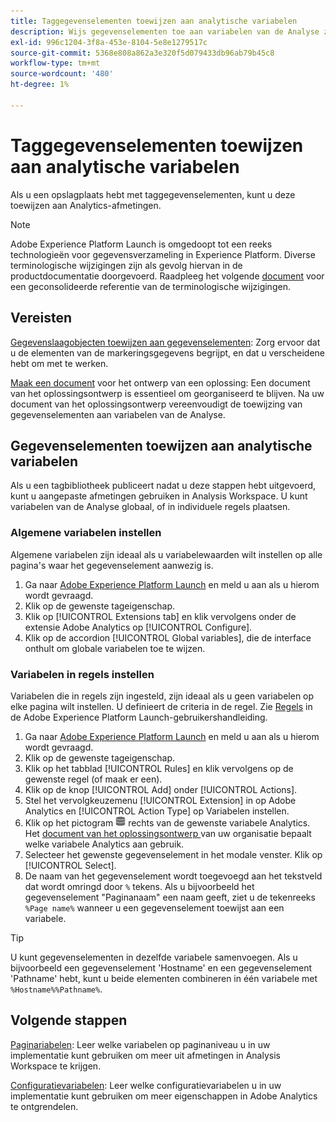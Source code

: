 ```yaml
---
title: Taggegevenselementen toewijzen aan analytische variabelen
description: Wijs gegevenselementen toe aan variabelen van de Analyse zodat u hen als afmetingen in Analysis Workspace kunt gebruiken.
exl-id: 996c1204-3f8a-453e-8104-5e8e1279517c
source-git-commit: 5368e808a862a3e320f5d079433db96ab79b45c8
workflow-type: tm+mt
source-wordcount: '480'
ht-degree: 1%

---
```


# Taggegevenselementen toewijzen aan analytische variabelen

Als u een opslagplaats hebt met taggegevenselementen, kunt u deze toewijzen aan Analytics-afmetingen.

>[!NOTE]
>Adobe Experience Platform Launch is omgedoopt tot een reeks technologieën voor gegevensverzameling in Experience Platform. Diverse terminologische wijzigingen zijn als gevolg hiervan in de productdocumentatie doorgevoerd. Raadpleeg het volgende [document](https://experienceleague.adobe.com/docs/experience-platform/tags/term-updates.html?lang=en) voor een geconsolideerde referentie van de terminologische wijzigingen.

## Vereisten

[Gegevenslaagobjecten toewijzen aan gegevenselementen](layer-to-elements.md): Zorg ervoor dat u de elementen van de markeringsgegevens begrijpt, en dat u verscheidene hebt om met te werken.

[Maak een document](../prepare/solution-design.md) voor het ontwerp van een oplossing: Een document van het oplossingsontwerp is essentieel om georganiseerd te blijven. Na uw document van het oplossingsontwerp vereenvoudigt de toewijzing van gegevenselementen aan variabelen van de Analyse.

## Gegevenselementen toewijzen aan analytische variabelen

Als u een tagbibliotheek publiceert nadat u deze stappen hebt uitgevoerd, kunt u aangepaste afmetingen gebruiken in Analysis Workspace. U kunt variabelen van de Analyse globaal, of in individuele regels plaatsen.

### Algemene variabelen instellen

Algemene variabelen zijn ideaal als u variabelewaarden wilt instellen op alle pagina&#39;s waar het gegevenselement aanwezig is.

1. Ga naar [Adobe Experience Platform Launch](https://launch.adobe.com) en meld u aan als u hierom wordt gevraagd.
1. Klik op de gewenste tageigenschap.
1. Klik op [!UICONTROL Extensions tab] en klik vervolgens onder de extensie Adobe Analytics op [!UICONTROL Configure].
1. Klik op de accordion [!UICONTROL Global variables], die de interface onthult om globale variabelen toe te wijzen.

### Variabelen in regels instellen

Variabelen die in regels zijn ingesteld, zijn ideaal als u geen variabelen op elke pagina wilt instellen. U definieert de criteria in de regel. Zie [Regels](https://experienceleague.adobe.com/docs/launch/using/reference/manage-resources/rules.html) in de Adobe Experience Platform Launch-gebruikershandleiding.

1. Ga naar [Adobe Experience Platform Launch](https://launch.adobe.com) en meld u aan als u hierom wordt gevraagd.
1. Klik op de gewenste tageigenschap.
1. Klik op het tabblad [!UICONTROL Rules] en klik vervolgens op de gewenste regel (of maak er een).
1. Klik op de knop [!UICONTROL Add] onder [!UICONTROL Actions].
1. Stel het vervolgkeuzemenu [!UICONTROL Extension] in op Adobe Analytics en [!UICONTROL Action Type] op Variabelen instellen.
1. Klik op het pictogram ![Gegevenselement](assets/data-element.png) rechts van de gewenste variabele Analytics. Het [document van het oplossingsontwerp ](../prepare/solution-design.md) van uw organisatie bepaalt welke variabele Analytics aan gebruik.
1. Selecteer het gewenste gegevenselement in het modale venster. Klik op [!UICONTROL Select].
1. De naam van het gegevenselement wordt toegevoegd aan het tekstveld dat wordt omringd door `%` tekens. Als u bijvoorbeeld het gegevenselement &quot;Paginanaam&quot; een naam geeft, ziet u de tekenreeks `%Page name%` wanneer u een gegevenselement toewijst aan een variabele.

>[!TIP]
>
>U kunt gegevenselementen in dezelfde variabele samenvoegen. Als u bijvoorbeeld een gegevenselement &#39;Hostname&#39; en een gegevenselement &#39;Pathname&#39; hebt, kunt u beide elementen combineren in één variabele met `%Hostname%%Pathname%`.

## Volgende stappen

[Paginariabelen](../vars/page-vars/page-variables.md): Leer welke variabelen op paginaniveau u in uw implementatie kunt gebruiken om meer uit afmetingen in Analysis Workspace te krijgen.

[Configuratievariabelen](../vars/config-vars/configuration-variables.md): Leer welke configuratievariabelen u in uw implementatie kunt gebruiken om meer eigenschappen in Adobe Analytics te ontgrendelen.
